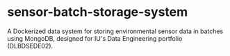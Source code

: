 # sensor-batch-storage-system
A Dockerized data system for storing environmental sensor data in batches using MongoDB, designed for IU's Data Engineering portfolio (DLBDSEDE02).
